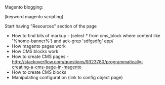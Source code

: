 Magento blogging:

(keyword magento scripting)

Start having "Resources" section of the page

- How to find bits of markup - (select * from cms_block where content like '%home-banner%') and ack-grep 'sdfgsdfg' app/
- How magento pages work
- How CMS blocks work
- How to create CMS pages - http://stackoverflow.com/questions/9323780/programmatically-creating-a-cms-page-in-magento
- How to create CMS blocks
- Manipulating configuration (link to config object page)
